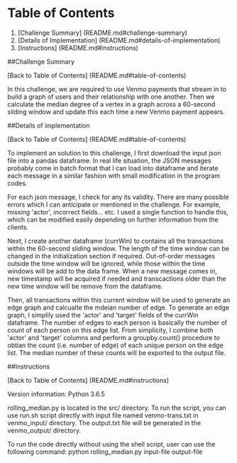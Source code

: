 # Table of Contents

1. [Challenge Summary] (README.md#challenge-summary)
2. [Details of Implementation] (README.md#details-of-implementation)
3. [Instructions] (README.md#instructions)

##Challenge Summary

[Back to Table of Contents] (README.md#table-of-contents)

In this challenge, we are required to use Venmo payments that stream in to build a  graph of users and their relationship with one another. Then we calculate the median degree of a vertex in a graph across a 60-second sliding window and update this each time a new Venmo payment appears.  


##Details of implementation

[Back to Table of Contents] (README.md#table-of-contents)

To implement an solution to this challenge, I first download the input json file into a pandas dataframe. In real life situation, the JSON messages probably come in batch format that I can load into dataframe and iterate each message in a similar fashion with small modification in the program codes. 

For each json message, I check for any its validity. There are many possible errors which I can anticipate or mentioned in the challenge. For example, missing 'actor', incorrect fields... etc. I used a single function to handle this, which can be modified easily depending on further information from the clients.

Next, I create another dataframe (currWin) to contains all the transactions within the 60-second sliding window. The length of the time window can be changed in the initialization section if required. Out-of-order messages outside the time window will be ignored, while those within the time windows will be add to the data frame. When a new message comes in, new timestamp will be acquired if needed and transcactions older than the new time window will be remove from the dataframe.

Then, all transactions within this current window will be used to generate an edge graph and calcualte the mdeian number of edge. To generate an edge graph, I simplily used the 'actor' and 'target' fields of the currWin dataframe. The number of edges to each person is basically the number of count of each person on this edge list. From simplicity, I combine both 'actor' and 'target' columns and perform a groupby.count() procedure to obtian the count (i.e. number of edge) of each unique person on the edge list. The median number of these counts will be exported to the output file. 


##Instructions

[Back to Table of Contents] (README.md#instructions)

Version information: Python 3.6.5

rolling_median.py is located in the src/ directory. To run the script, you can use run.sh script directly with input file named venmo-trans.txt in venmo_input/ directory. The output.txt file will be generated in the venmo_output/ directory. 

To run the code directly without using the shell script, user can use the following command:
python rolling_median.py input-file output-file 
